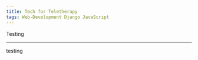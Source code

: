 ```yaml
---
title: Tech for Teletherapy
tags: Web-Development Django JavaScript 
---
```

Testing

<!--more-->
---

testing